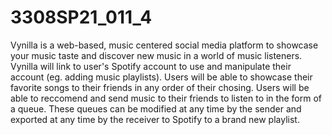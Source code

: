 # 3308SP21_011_4

Vynilla is a web-based, music centered social media platform to showcase your music taste and discover new music in a world of music listeners. Vynilla will link to user's Spotify account to use and manipulate their account (eg. adding music playlists). Users will be able to showcase their favorite songs to their friends in any order of their chosing. Users will be able to reccomend and send music to their friends to listen to in the form of a queue. These queues can be modified at any time by the sender and exported at any time by the receiver to Spotify to a brand new playlist.
